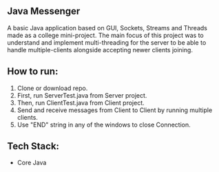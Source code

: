 ## Java Messenger

A basic Java application based on GUI, Sockets, Streams and Threads made as a college mini-project. The main focus of this project was to understand and implement multi-threading for the server to be able to handle multiple-clients alongside accepting newer clients joining.

## How to run:

1. Clone or download repo.
2. First, run ServerTest.java from Server project.
3. Then, run ClientTest.java from Client project.
4. Send and receive messages from Client to Client by running multiple clients.
5. Use "END" string in any of the windows to close Connection.

## Tech Stack:

* Core Java
